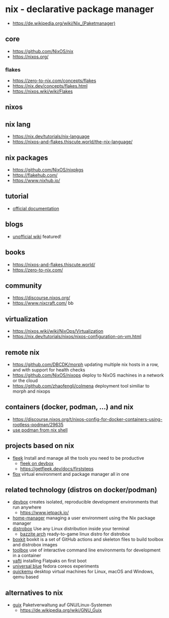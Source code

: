 # nix - declarative package manager

* https://de.wikipedia.org/wiki/Nix_(Paketmanager)

## core

* https://github.com/NixOS/nix
* https://nixos.org/

### flakes 

* https://zero-to-nix.com/concepts/flakes
* https://nix.dev/concepts/flakes.html
* https://nixos.wiki/wiki/Flakes

## nixos

## nix lang

* https://nix.dev/tutorials/nix-language
* https://nixos-and-flakes.thiscute.world/the-nix-language/

## nix packages

* https://github.com/NixOS/nixpkgs
* https://flakehub.com/
* https://www.nixhub.io/

## tutorial

* [official documentation](https://nix.dev/)

## blogs

* [unofficial wiki](https://nixos.wiki/) featured!

## books

* https://nixos-and-flakes.thiscute.world/
* https://zero-to-nix.com/

## community

* https://discourse.nixos.org/
* https://www.nixcraft.com/ bb

## virtualization

* https://nixos.wiki/wiki/NixOps/Virtualization
* https://nix.dev/tutorials/nixos/nixos-configuration-on-vm.html

## remote nix

* https://github.com/DBCDK/morph updating multiple nix hosts in a row, and with support for health checks
* https://github.com/NixOS/nixops deploy to NixOS machines in a network or the cloud
* https://github.com/zhaofengli/colmena deployment tool similiar to morph and nixops

## containers (docker, podman, ...) and nix

* https://discourse.nixos.org/t/nixos-config-for-docker-containers-using-rootless-podman/29635
* [use podman from nix shell](https://gist.github.com/adisbladis/187204cb772800489ee3dac4acdd9947)

## projects based on nix

* [fleek](https://getfleek.dev/) Install and manage all the tools you need to be productive
  + [fleek on devbox](https://getfleek.dev/docs/devbox)
  + https://getfleek.dev/docs/firststeps
* [flox](https://github.com/flox/flox) virtual environment and package manager all in one

## related technology (distros on docker/podman)

* [devbox](https://www.jetpack.io/devbox/) creates isolated, reproducible development environments that run anywhere
  + https://www.jetpack.io/
* [home-manager](https://github.com/nix-community/home-manager) managing a user environment using the Nix package manager
* [distrobox](https://github.com/89luca89/distrobox) Use any Linux distribution inside your terminal
  + [bazzite arch](https://github.com/ublue-os/bazzite-arch) ready-to-game linux distro for distrobox
* [boxkit](https://github.com/ublue-os/boxkit) boxkit is a set of GitHub actions and skeleton files to build toolbox and distrobox images
* [toolbox](https://github.com/containers/toolbox) use of interactive command line environments for development in a container
* [yafti](https://github.com/ublue-os/yafti) installing Flatpaks on first boot
* [universal blue](https://github.com/ublue-os) fedora coreos experiments
* [quickemu](https://github.com/quickemu-project/quickemu) desktop virtual machines for Linux, macOS and Windows, qemu based

## alternatives to nix

* [guix](https://guix.gnu.org/)
  Paketverwaltung auf GNU/Linux-Systemen
  + https://de.wikipedia.org/wiki/GNU_Guix
